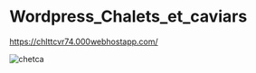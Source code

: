 # Wordpress_Chalets_et_caviars

https://chlttcvr74.000webhostapp.com/

![chetca](https://user-images.githubusercontent.com/66518874/118677490-925ad500-b7fc-11eb-880a-c2f9112b7e38.JPG)

